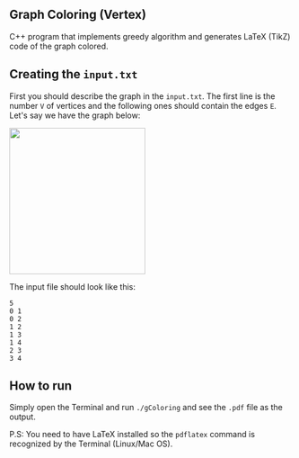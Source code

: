 ## Graph Coloring (Vertex)
C++ program that implements greedy algorithm and generates LaTeX (TikZ) code of the graph colored.

## Creating the `input.txt`
First you should describe the graph in the `input.txt`. The first line is the number `V` of vertices and the following ones should contain the edges `E`. Let's say we have the graph below:

<img src="./static/img/input_graph.png" width="242" height="260" class="img-responsive center-block" />

The input file should look like this:

```
5
0 1
0 2
1 2
1 3
1 4
2 3
3 4
```
## How to run
Simply open the Terminal and run `./gColoring` and see the `.pdf` file as the output.

P.S: You need to have LaTeX installed so the `pdflatex` command is recognized by the Terminal (Linux/Mac OS).
